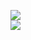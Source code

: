 [![](https://img.shields.io/badge/Made%20With-Github%20Spray-lightgrey.svg?style=for-the-badge&logo=github)](https://github.com/Annihil/github-spray#10281)  
[![](https://i.imgur.com/2DrTn0Z.gif)](https://github.com/Annihil/github-spray)